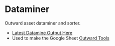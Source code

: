 # Dataminer
 
Outward asset dataminer and sorter.

* [Latest Datamine Output Here](https://github.com/sinaioutlander/Outward-Datamined)
* Used to make the Google Sheet [Outward Tools](https://docs.google.com/spreadsheets/d/1btxPTmgeRqjhqC5dwpPXWd49-_tX_OVLN1Uvwv525K4/edit#gid=0)